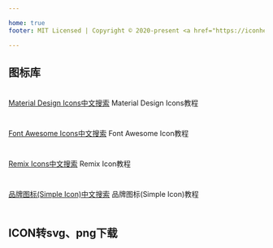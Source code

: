 ```yaml
---

home: true
footer: MIT Licensed | Copyright © 2020-present <a href="https://iconhelper.cn">Icon助手 </a>

---
```


<algolia-search/>

<div class="mt-3">
</div>

## 图标库

<div class="row mb-3 mt-3">
  <div class="col-12 col-sm-12 col-md-4">  
  <a style="width: 100%;height: 60px;line-height: 60px;text-align: center;overflow: hidden" 
  class="d-inline-block rounded border border-primary" href="https://material.iconhelper.cn">
  Material Design Icons中文搜索</a>
<router-link style="width: 100%;height: 30px;line-height: 30px;text-align: center;overflow: hidden"
          class="d-inline-block rounded border border-primary"           
          to="material.html">Material Design Icons教程</router-link>
</div>
<div class="col-12 col-sm-12 col-md-4">    
  <a style="width: 100%;height: 60px;line-height: 60px;text-align: center;overflow: hidden"
   class="d-inline-block rounded border border-primary" 
  href="https://fontawesome.iconhelper.cn">Font Awesome Icons中文搜索</a>
<router-link style="width: 100%;height: 30px;line-height: 30px;text-align: center;overflow: hidden"
        class="d-inline-block rounded border border-primary"         
        to="fontawesome.html">Font Awesome Icon教程</router-link>
</div>
<div class="col-12 col-sm-12 col-md-4">    
  <a style="width: 100%;height: 60px;line-height: 60px;text-align: center;overflow: hidden"
   class="d-inline-block rounded border border-primary" 
  href="https://remix.iconhelper.cn">Remix Icons中文搜索</a>
<router-link style="width: 100%;height: 30px;line-height: 30px;text-align: center;overflow: hidden"
        class="d-inline-block rounded border border-primary"         
        to="remix.html">Remix Icon教程</router-link>
</div>
<div class="col-12 col-sm-12 col-md-4">    
  <a style="width: 100%;height: 60px;line-height: 60px;text-align: center;overflow: hidden"
   class="d-inline-block rounded border border-primary" 
  href="https://brands.iconhelper.cn">品牌图标(Simple Icon)中文搜索</a>
<router-link style="width: 100%;height: 30px;line-height: 30px;text-align: center;overflow: hidden"
        class="d-inline-block rounded border border-primary"         
        to="brands.html">品牌图标(Simple Icon)教程</router-link>
</div>
</div>

## ICON转svg、png下载

<convert/>